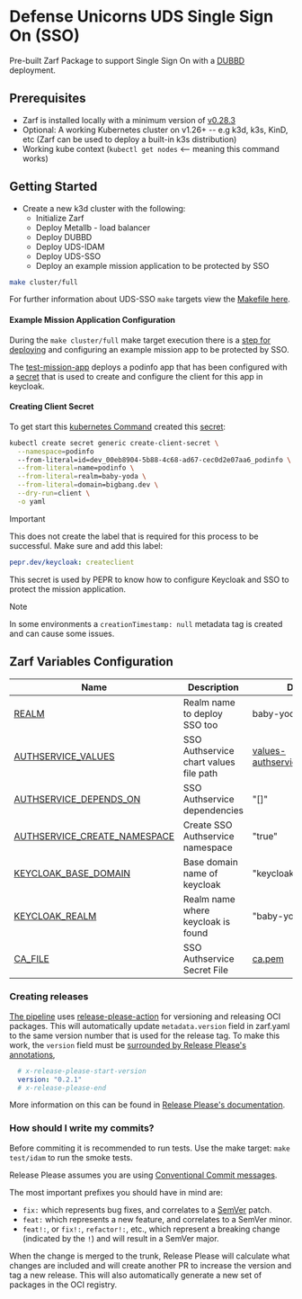 # Defense Unicorns UDS Single Sign On (SSO)

Pre-built Zarf Package to support Single Sign On with a [DUBBD](https://github.com/defenseunicorns/uds-package-dubbd)  deployment.

## Prerequisites

- Zarf is installed locally with a minimum version of [v0.28.3](https://github.com/defenseunicorns/zarf/releases/tag/v0.28.3)
- Optional: A working Kubernetes cluster on v1.26+ -- e.g k3d, k3s, KinD, etc (Zarf can be used to deploy a built-in k3s distribution)
- Working kube context (`kubectl get nodes` <-- meaning this command works)


## Getting Started

- Create a new k3d cluster with the following:
  - Initialize Zarf
  - Deploy Metallb - load balancer
  - Deploy DUBBD
  - Deploy UDS-IDAM
  - Deploy UDS-SSO
  - Deploy an example mission application to be protected by SSO


```bash
make cluster/full
```

For further information about UDS-SSO `make` targets view the [Makefile here](Makefile#L12).

#### Example Mission Application Configuration

During the `make cluster/full` make target execution there is a [step for deploying](Makefile#L50) and configuring an example mission app to be protected by SSO.

The [test-mission-app](dev/test-mission-app/podinfo/) deploys a podinfo app that has been configured with a [secret](dev/test-mission-app/podinfo/create-client-secret.yaml) that is used to create and configure the client for this app in keycloak. 

#### Creating Client Secret

To get start this [kubernetes Command](https://kubernetes.io/docs/tasks/configmap-secret/managing-secret-using-kubectl/#create-a-secret) created this [secret](dev/test-mission-app/podinfo/create-client-secret.yaml):

```bash
kubectl create secret generic create-client-secret \
  --namespace=podinfo
  --from-literal=id=dev_00eb8904-5b88-4c68-ad67-cec0d2e07aa6_podinfo \
  --from-literal=name=podinfo \
  --from-literal=realm=baby-yoda \
  --from-literal=domain=bigbang.dev \
  --dry-run=client \
  -o yaml
```

>[!IMPORTANT]  
>This does not create the label that is required for this process to be successful. Make sure and add this label:
>
>```yaml
>pepr.dev/keycloak: createclient
>```
>This secret is used by PEPR to know how to configure Keycloak and SSO to protect the mission application.

>[!NOTE]  
>In some environments a `creationTimestamp: null` metadata tag is created and can cause some issues.

## Zarf Variables Configuration

| Name| Description| Default| Type| Notes|
|-----|------------|--------|-----|------|
|[REALM](sso/zarf.yaml#L13)|Realm name to deploy SSO too|baby-yoda|String||
|[AUTHSERVICE_VALUES](sso/zarf.yaml#L16)|SSO Authservice chart values file path|[values-authservice.yaml](sso/values-authservice.yaml)|File||
|[AUTHSERVICE_DEPENDS_ON](sso/zarf.yaml#L21)|SSO Authservice dependencies|"[]"|List||
|[AUTHSERVICE_CREATE_NAMESPACE](sso/zarf.yaml#L23)|Create SSO Authservice namespace|"true"|Boolean||
|[KEYCLOAK_BASE_DOMAIN](sso/zarf.yaml#L25)|Base domain name of keycloak|"keycloak.bigbang.dev"|String||
|[KEYCLOAK_REALM](sso/zarf.yaml#L27)|Realm name where keycloak is found|"baby-yoda"|String||
|[CA_FILE](sso/zarf.yaml#L29)|SSO Authservice Secret File|[ca.pem](sso/ca.pem)|File||

### Creating releases

[The pipeline](.github/workflows/tag-and-release.yml) uses [release-please-action](https://github.com/google-github-actions/release-please-action) for versioning and releasing OCI packages. This will automatically update `metadata.version` field in zarf.yaml to the same version number that is used for the release tag. To make this work, the `version` field must be [surrounded by Release Please's annotations](sso/zarf.yaml#L7),

```yaml
  # x-release-please-start-version
  version: "0.2.1"
  # x-release-please-end
```



More information on this can be found in [Release Please's documentation](https://github.com/googleapis/release-please/blob/main/docs/customizing.md#updating-arbitrary-files).

### How should I write my commits?

Before commiting it is recommended to run tests. Use the make target: `make test/idam` to run the smoke tests.

Release Please assumes you are using [Conventional Commit messages](https://www.conventionalcommits.org/).

The most important prefixes you should have in mind are:

- `fix:` which represents bug fixes, and correlates to a [SemVer](https://semver.org/)
  patch.
- `feat:` which represents a new feature, and correlates to a SemVer minor.
- `feat!:`,  or `fix!:`, `refactor!:`, etc., which represent a breaking change
  (indicated by the `!`) and will result in a SemVer major.

When the change is merged to the trunk, Release Please will calculate what changes are included and will create another PR to increase the version and tag a new release. This will also automatically generate a new set of packages in the OCI registry.